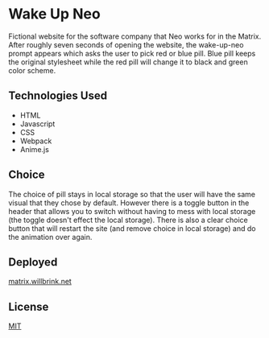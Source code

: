 # Wake Up Neo

Fictional website for the software company that Neo works for in the Matrix. After roughly seven seconds of opening the website, the wake-up-neo prompt appears which asks the user to pick red or blue pill. Blue pill keeps the original stylesheet while the red pill will change it to black and green color scheme.  

## Technologies Used
* HTML
* Javascript
* CSS
* Webpack 
* Anime.js 

## Choice

The choice of pill stays in local storage so that the user will have the same visual that they chose by default. However there is a toggle button in the header that allows you to switch without having to mess with local storage (the toggle doesn't effect the local storage). There is also a clear choice button that will restart the site (and remove choice in local storage) and do the animation over again.

## Deployed
[matrix.willbrink.net](https://matrix.willbrink.net)

## License
[MIT](https://choosealicense.com/licenses/mit/)